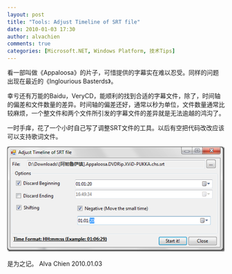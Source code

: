 ```yaml
---
layout: post
title: "Tools: Adjust Timeline of SRT file"
date: 2010-01-03 17:30
author: alvachien
comments: true
categories: [Microsoft.NET, Windows Platform, 技术Tips]
---
```

看一部叫做《Appaloosa》的片子，可惜提供的字幕实在难以忍受。同样的问题出现在最近的《Inglourious Basterds》。

幸亏还有万能的Baidu，VeryCD，能顺利的找到合适的字幕文件，除了，时间轴的偏差和文件数量的差异。时间轴的偏差还好，通常以秒为单位，文件数量通常比较麻烦，一个整文件和两个文件所引发的字幕文件的差异就是无法逾越的鸿沟了。

一时手痒，花了一个小时自己写了调整SRT文件的工具。以后有空把代码改改应该可以支持歌词文件。

![IMAGE 8](/assets/uploads/2010/10/IMAGE_8.png)


是为之记。
Alva Chien
2010.01.03
